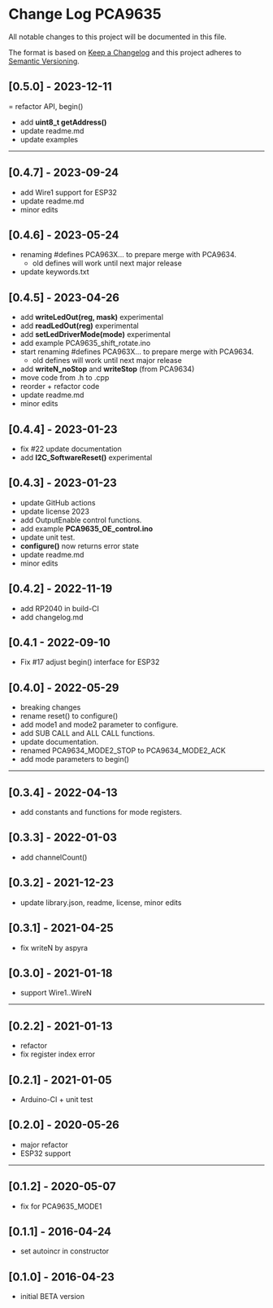 # Change Log PCA9635

All notable changes to this project will be documented in this file.

The format is based on [Keep a Changelog](http://keepachangelog.com/)
and this project adheres to [Semantic Versioning](http://semver.org/).


## [0.5.0] - 2023-12-11
= refactor API, begin()
- add **uint8_t getAddress()**
- update readme.md
- update examples

----

## [0.4.7] - 2023-09-24
- add Wire1 support for ESP32
- update readme.md
- minor edits

## [0.4.6] - 2023-05-24
- renaming #defines PCA963X... to prepare merge with PCA9634.
  - old defines will work until next major release
- update keywords.txt

## [0.4.5] - 2023-04-26
- add **writeLedOut(reg, mask)** experimental
- add **readLedOut(reg)** experimental
- add **setLedDriverMode(mode)** experimental
- add example PCA9635_shift_rotate.ino
- start renaming #defines PCA963X... to prepare merge with PCA9634.
  - old defines will work until next major release
- add **writeN_noStop** and **writeStop** (from PCA9634)
- move code from .h to .cpp
- reorder + refactor code
- update readme.md
- minor edits

## [0.4.4] - 2023-01-23
- fix #22 update documentation
- add **I2C_SoftwareReset()** experimental

## [0.4.3] - 2023-01-23
- update GitHub actions
- update license 2023
- add OutputEnable control functions.
- add example **PCA9635_OE_control.ino**
- update unit test.
- **configure()** now returns error state
- update readme.md
- minor edits

## [0.4.2] - 2022-11-19
- add RP2040 in build-CI
- add changelog.md

## [0.4.1 - 2022-09-10
- Fix #17 adjust begin() interface for ESP32

## [0.4.0] - 2022-05-29
- breaking changes
- rename reset() to configure()
- add mode1 and mode2 parameter to configure.
- add SUB CALL and ALL CALL functions.
- update documentation.
- renamed PCA9634_MODE2_STOP to PCA9634_MODE2_ACK
- add mode parameters to begin()

----

## [0.3.4] - 2022-04-13
- add constants and functions for mode registers.

## [0.3.3] - 2022-01-03
- add channelCount()

## [0.3.2] - 2021-12-23
- update library.json, readme, license, minor edits

## [0.3.1] - 2021-04-25
- fix writeN by aspyra

## [0.3.0] - 2021-01-18
- support Wire1..WireN

----

## [0.2.2] - 2021-01-13
- refactor
- fix register index error

## [0.2.1] - 2021-01-05
- Arduino-CI + unit test

## [0.2.0] - 2020-05-26
- major refactor
- ESP32 support

----

## [0.1.2] - 2020-05-07
- fix for PCA9635_MODE1

## [0.1.1] - 2016-04-24
- set autoincr in constructor

## [0.1.0] - 2016-04-23
- initial BETA version


